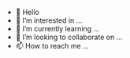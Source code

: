 - 👋 Hello
- 👀 I’m interested in ...
- 🌱 I’m currently learning ...
- 💞️ I’m looking to collaborate on ...
- 📫 How to reach me ...

<!---
benjamin2jean/benjamin2jean is a ✨ special ✨ repository because its `README.md` (this file) appears on your GitHub profile.
You can click the Preview link to take a look at your changes.
--->
